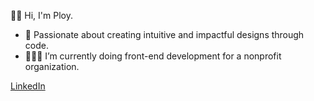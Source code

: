 👋🏼 Hi, I'm Ploy.

  - 🎨 Passionate about creating intuitive and impactful designs through code.
  - 👩🏻‍💻 I’m currently doing front-end development for a nonprofit organization.

[LinkedIn](https://www.linkedin.com/in/ploy-unchit/)
